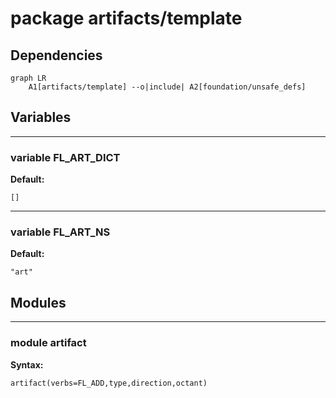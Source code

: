 # package artifacts/template

## Dependencies

```mermaid
graph LR
    A1[artifacts/template] --o|include| A2[foundation/unsafe_defs]
```

## Variables

---

### variable FL_ART_DICT

__Default:__

    []

---

### variable FL_ART_NS

__Default:__

    "art"

## Modules


---

### module artifact

__Syntax:__

    artifact(verbs=FL_ADD,type,direction,octant)

